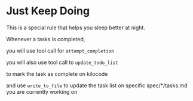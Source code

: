 
# Just Keep Doing

This is a special rule that helps you sleep better at night.

Whenever a tasks is completed,

you will use tool call for `attempt_completion`

you will also use tool call to `update_todo_list` 

to mark the task as complete on kilocode

and use `write_to_file` to update the task list on specific spec/*/tasks.md you are currently working on

